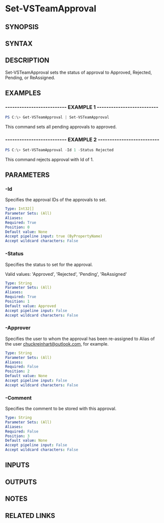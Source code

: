<!-- #include "./common/header.md" -->

# Set-VSTeamApproval

## SYNOPSIS

<!-- #include "./synopsis/Set-VSTeamApproval.md" -->

## SYNTAX

## DESCRIPTION

Set-VSTeamApproval sets the status of approval to Approved, Rejected, Pending, or ReAssigned.

## EXAMPLES

### -------------------------- EXAMPLE 1 --------------------------

```PowerShell
PS C:\> Get-VSTeamApproval | Set-VSTeamApproval
```

This command sets all pending approvals to approved.

### -------------------------- EXAMPLE 2 --------------------------

```PowerShell
PS C:\> Set-VSTeamApproval -Id 1 -Status Rejected
```

This command rejects approval with Id of 1.

## PARAMETERS

<!-- #include "./params/projectName.md" -->

### -Id

Specifies the approval IDs of the approvals to set.

```yaml
Type: Int32[]
Parameter Sets: (All)
Aliases:
Required: True
Position: 0
Default value: None
Accept pipeline input: true (ByPropertyName)
Accept wildcard characters: False
```

### -Status

Specifies the status to set for the approval.

Valid values: 'Approved', 'Rejected', 'Pending', 'ReAssigned'

```yaml
Type: String
Parameter Sets: (All)
Aliases:
Required: True
Position: 1
Default value: Approved
Accept pipeline input: False
Accept wildcard characters: False
```

### -Approver

Specifies the user to whom the approval has been re-assigned to Alias of the user chuckreinhart@outlook.com, for example.

```yaml
Type: String
Parameter Sets: (All)
Aliases:
Required: False
Position: 2
Default value: None
Accept pipeline input: False
Accept wildcard characters: False
```

### -Comment

Specifies the comment to be stored with this approval.

```yaml
Type: String
Parameter Sets: (All)
Aliases:
Required: False
Position: 3
Default value: None
Accept pipeline input: False
Accept wildcard characters: False
```

<!-- #include "./params/force.md" -->

## INPUTS

## OUTPUTS

## NOTES

## RELATED LINKS